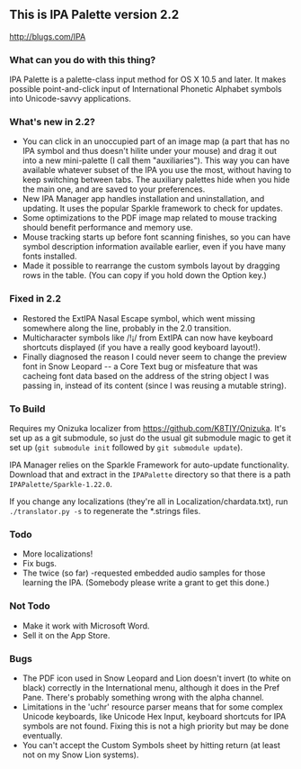 ## This is IPA Palette version 2.2
<http://blugs.com/IPA>

### What can you do with this thing?

IPA Palette is a palette-class input method for OS X 10.5 and later.
It makes possible point-and-click input of International Phonetic
Alphabet symbols into Unicode-savvy applications.

### What's new in 2.2?

* You can click in an unoccupied part of an image map (a part that has no
  IPA symbol and thus doesn't hilite under your mouse) and drag it out into
  a new mini-palette (I call them "auxiliaries").
  This way you can have available whatever subset of the IPA you
  use the most, without having to keep switching between tabs.
  The auxiliary palettes hide when you hide the main one, and are saved to
  your preferences.
* New IPA Manager app handles installation and uninstallation, and updating.
  It uses the popular Sparkle framework to check for updates.
* Some optimizations to the PDF image map related to mouse tracking should
  benefit performance and memory use.
* Mouse tracking starts up before font scanning finishes, so you can have symbol
  description information available earlier, even if you have many fonts
  installed.
* Made it possible to rearrange the custom symbols layout by dragging rows
  in the table. (You can copy if you hold down the Option key.)

### Fixed in 2.2

* Restored the ExtIPA Nasal Escape symbol, which went missing somewhere
  along the line, probably in the 2.0 transition.
* Multicharacter symbols like /ǃ¡/ from ExtIPA can now have keyboard shortcuts
  displayed (if you have a really good keyboard layout!).
* Finally diagnosed the reason I could never seem to change the preview font in
  Snow Leopard -- a Core Text bug or misfeature that was cacheing font data
  based on the address of the string object I was passing in, instead of its
  content (since I was reusing a mutable string).

### To Build

Requires my Onizuka localizer from <https://github.com/K8TIY/Onizuka>.
It's set up as a git submodule, so just do the usual git submodule
magic to get it set up (`git submodule init` followed by `git submodule update`).

IPA Manager relies on the Sparkle Framework for auto-update functionality.
Download that and extract in the `IPAPalette` directory
so that there is a path `IPAPalette/Sparkle-1.22.0`.

If you change any localizations (they're all in Localization/chardata.txt),
run `./translator.py -s` to regenerate the *.strings files.

### Todo

* More localizations!
* Fix bugs.
* The twice (so far) -requested embedded audio samples for those
  learning the IPA. (Somebody please write a grant to get this done.)

### Not Todo

* Make it work with Microsoft Word.
* Sell it on the App Store.

### Bugs

* The PDF icon used in Snow Leopard and Lion doesn't invert
  (to white on black)
  correctly in the International menu, although it does in the Pref Pane.
  There's probably something wrong with the alpha channel.
* Limitations in the 'uchr' resource parser means that for some complex
  Unicode keyboards, like Unicode Hex Input, keyboard shortcuts for
  IPA symbols are not found. Fixing this is not a high priority but
  may be done eventually.
* You can't accept the Custom Symbols sheet by hitting return (at least not
  on my Snow Lion systems). 
